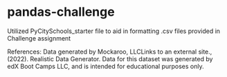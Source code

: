 # pandas-challenge

Utilized PyCitySchools_starter file to aid in formatting
.csv files provided in Challenge assignment

References:
Data generated by Mockaroo, LLCLinks to an external site., (2022). Realistic Data Generator. Data for this dataset was generated by edX Boot Camps LLC, and is intended for educational purposes only.

